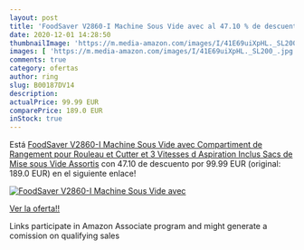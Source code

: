 ```yaml
---
layout: post
title: 'FoodSaver V2860-I Machine Sous Vide avec al 47.10 % de descuento'
date: 2020-12-01 14:28:50
thumbnailImage: 'https://m.media-amazon.com/images/I/41E69uiXpHL._SL200_.jpg'
images: [ 'https://m.media-amazon.com/images/I/41E69uiXpHL._SL200_.jpg' ]
comments: true
category: ofertas
author: ring
slug: B00187DV14
description:
actualPrice: 99.99 EUR
comparePrice: 189.0 EUR
inStock: true
---
```


Está [FoodSaver V2860-I Machine Sous Vide avec Compartiment de Rangement pour Rouleau et Cutter et 3 Vitesses d Aspiration  Inclus Sacs de Mise sous Vide Assortis](https://www.amazon.fr/dp/B00187DV14/?tag=tolees0d-21) con 47.10 de descuento por 99.99 EUR (original: 189.0 EUR) en el siguiente enlace!

[![FoodSaver V2860-I Machine Sous Vide avec](https://m.media-amazon.com/images/I/41E69uiXpHL._SL200_.jpg)](https://www.amazon.fr/dp/B00187DV14/?tag=tolees0d-21)

[Ver la oferta!!](https://www.amazon.fr/dp/B00187DV14/?tag=tolees0d-21)

Links participate in Amazon Associate program and might generate a comission on qualifying sales


